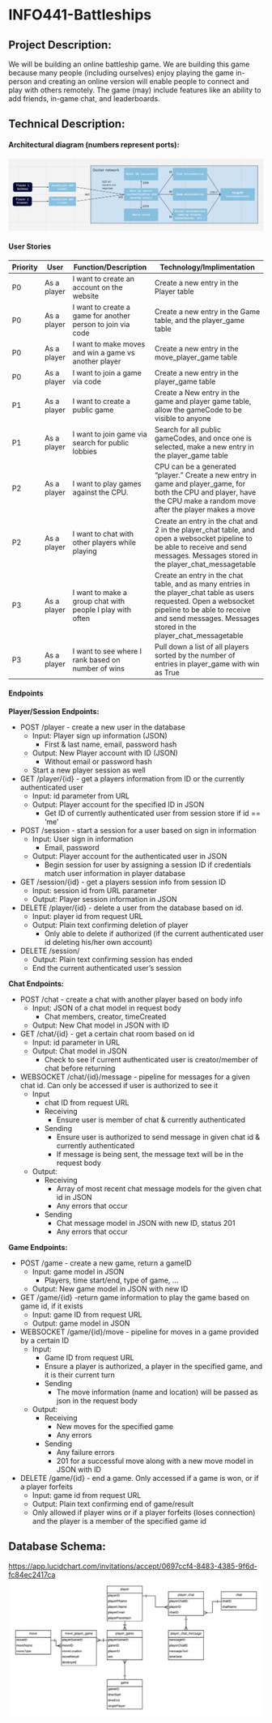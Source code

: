 # INFO441-Battleships

## Project Description:

We will be building an online battleship game. We are building this game because many people (including ourselves) enjoy playing the game in-person and creating an online version will enable people to connect and play with others remotely. The game (may) include features like an ability to add friends, in-game chat, and leaderboards.

## Technical Description:

#### Architectural diagram (numbers represent ports):

![Architectural Diagram](/readme_images/architectural%20diagram.png)

#### User Stories

Priority|User|Function/Description|Technology/Implimentation
--------|----|--------------------|-------------------------
P0|As a player|I want to create an account on the website|Create a new entry in the Player table
P0|As a player|I want to create a game for another person to join via code|Create a new entry in the Game table, and the player_game table
P0|As a player|I want to make moves and win a game vs another player|Create a new entry in the move_player_game table
P0|As a player|I want to join a game via code|Create a new entry in the player_game table
P1|As a player|I want to create a public game|Create a New entry in the game and player game table, allow the gameCode to be visible to anyone
P1|As a player|I want to join game via search for public lobbies|Search for all public gameCodes, and once one is selected, make a new entry in the player_game table
P2|As a player|I want to play games against the CPU. |CPU can be a generated “player.” Create a new entry in game and player_game, for both the CPU and player, have the CPU make a random move after the player makes a move
P2|As a player|I want to chat with other players while playing|Create an entry in the chat and 2 in the player_chat table, and open a websocket pipeline to be able to receive and send messages. Messages stored in the player_chat_messagetable
P3|As a player|I want to make a group chat with people I play with often|Create an entry in the chat table, and as many entries in the player_chat table as users requested. Open a websocket pipeline to be able to receive and send messages. Messages stored in the player_chat_messagetable
P3|As a player|I want to see where I rank based on number of wins|Pull down a list of all players sorted by the number of entries in player_game with win as True


#### Endpoints

**Player/Session Endpoints:**
* POST /player - create a new user in the database
  * Input: Player sign up information (JSON)
    * First & last name, email, password hash
  * Output: New Player account with ID (JSON)
    * Without email or password hash
  * Start a new player session as well
* GET /player/{id} - get a players information from ID or the currently authenticated user
  * Input: id parameter from URL
  * Output: Player account for the specified ID in JSON
    * Get ID of currently authenticated user from session store if id == ‘me’
* POST /session - start a session for a user based on sign in information
  * Input: User sign in information
    * Email, password
  * Output: Player account for the authenticated user in JSON
    * Begin session for user by assigning a session ID if credentials match user information in player database
* GET /session/{id} - get a players session info from session ID
  * Input: session id from URL parameter
  * Output: Player session information in JSON
* DELETE /player/{id} - delete a user from the database based on id. 
  * Input: player id from request URL
  * Output: Plain text confirming deletion of player
    * Only able to delete if authorized (if the current authenticated user id deleting his/her own account)
* DELETE /session/
    * Output: Plain text confirming session has ended
    * End the current authenticated user’s session


**Chat Endpoints:**
* POST /chat - create a chat with another player based on body info
  * Input: JSON of a chat model in request body
    * Chat members, creator, timeCreated
  * Output: New Chat model in JSON with ID
* GET /chat/{id} - get a certain chat room based on id
  * Input: id parameter in URL
  * Output: Chat model in JSON
    * Check to see if current authenticated user is creator/member of chat before returning
* WEBSOCKET /chat/{id}/message - pipeline for messages for a given chat id. Can only be accessed if user is authorized to see it
  * Input
    * chat ID from request URL
    * Receiving
      * Ensure user is member of chat & currently authenticated
    * Sending
      * Ensure user is authorized to send message in given chat id & currently authenticated
      * If message is being sent, the message text will be in the request body
  * Output: 
    * Receiving
      * Array of most recent chat message models for the given chat id in JSON
      * Any errors that occur
    * Sending
      * Chat message model in JSON with new ID, status 201
      * Any errors that occur

**Game Endpoints:**
* POST /game - create a new game, return a gameID
  * Input: game model in JSON
      * Players, time start/end, type of game, …
  * Output: New game model in JSON with new ID
* GET /game/{id} -return game information to play the game based on game id, if it exists
  * Input: game ID from request URL
  * Output: game model in JSON
* WEBSOCKET /game/{id}/move - pipeline for moves in a game provided by a certain ID
  * Input: 
    * Game ID from request URL
    * Ensure a player is authorized, a player in the specified game, and it is their current turn
    * Sending
      * The move information (name and location) will be passed as json in the request body
  * Output: 
    * Receiving
      * New moves for the specified game
      * Any errors
    * Sending
      * Any failure errors
      * 201 for a successful move along with a new move model in JSON with ID
* DELETE /game/{id} - end a game. Only accessed if a game is won, or if a player forfeits
  * Input: game id from request URL
  * Output: Plain text confirming end of game/result
  * Only allowed if player wins or if a player forfeits (loses connection) and the player is a member of the specified game id



## Database Schema:
https://app.lucidchart.com/invitations/accept/0697ccf4-8483-4385-9f6d-fc84ec2417ca
![Architectural Diagram](/readme_images/erd.png)



